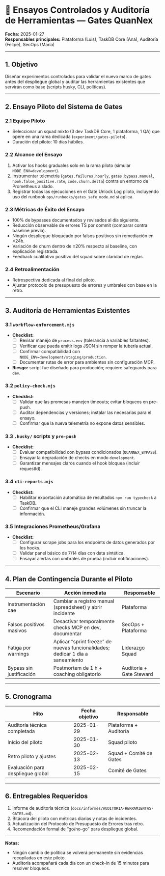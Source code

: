 # 🔬 Ensayos Controlados y Auditoría de Herramientas — Gates QuanNex

**Fecha:** 2025-01-27  
**Responsables principales:** Plataforma (Luis), TaskDB Core (Ana), Auditoría (Felipe), SecOps (María)

---

## 1. Objetivo

Diseñar experimentos controlados para validar el nuevo marco de gates antes del despliegue global y auditar las herramientas existentes que servirán como base (scripts husky, CLI, políticas).

---

## 2. Ensayo Piloto del Sistema de Gates

### 2.1 Equipo Piloto
- Seleccionar un squad mixto (3 dev TaskDB Core, 1 plataforma, 1 QA) que opere en una rama dedicada (`experiment/gates-piloto`).
- Duración del piloto: 10 días hábiles.

### 2.2 Alcance del Ensayo
1. Activar los hooks graduales solo en la rama piloto (simular `NODE_ENV=development`).
2. Instrumentar telemetría (`gates.failures.hourly`, `gates.bypass.manual`, `hook.false_positive.rate`, `code.churn.delta`) contra un entorno de Prometheus aislado.
3. Registrar todas las ejecuciones en el Gate Unlock Log piloto, incluyendo uso del runbook `ops/runbooks/gates_safe_mode.md` si aplica.

### 2.3 Métricas de Éxito del Ensayo
- 100% de bypasses documentados y revisados al día siguiente.
- Reducción observable de errores TS por commit (comparar contra baseline previa).
- Ningún despliegue bloqueado por falsos positivos sin remediación en <24h.
- Variación de churn dentro de ±20% respecto al baseline, con explicación registrada.
- Feedback cualitativo positivo del squad sobre claridad de reglas.

### 2.4 Retroalimentación
- Retrospectiva dedicada al final del piloto.
- Ajustar protocolo de presupuesto de errores y umbrales con base en la retro.

---

## 3. Auditoría de Herramientas Existentes

### 3.1 `workflow-enforcement.mjs`
- **Checklist:**
  - [ ] Revisar manejo de `process.env` (tolerancia a variables faltantes).
  - [ ] Verificar que pueda emitir logs JSON sin romper la tubería actual.
  - [ ] Confirmar compatibilidad con `NODE_ENV=development/staging/production`.
  - [ ] Documentar rutas de error para ambientes sin configuración MCP.
- **Riesgo:** script fue diseñado para producción; requiere safeguards para `dev`.

### 3.2 `policy-check.mjs`
- **Checklist:**
  - [ ] Validar que las promesas manejen timeouts; evitar bloqueos en pre-push.
  - [ ] Auditar dependencias y versiones; instalar las necesarias para el ensayo.
  - [ ] Confirmar que la nueva telemetría no expone datos sensibles.

### 3.3 `.husky/` scripts y `pre-push`
- **Checklist:**
  - [ ] Evaluar compatibilidad con bypass condicionados (`QUANNEX_BYPASS`).
  - [ ] Ensayar la degradación de checks en modo `development`.
  - [ ] Garantizar mensajes claros cuando el hook bloquea (incluir requestId).

### 3.4 `cli-reports.mjs`
- **Checklist:**
  - [ ] Habilitar exportación automática de resultados `npm run typecheck` a TaskDB.
  - [ ] Confirmar que el CLI maneje grandes volúmenes sin truncar la información.

### 3.5 Integraciones Prometheus/Grafana
- **Checklist:**
  - [ ] Configurar scrape jobs para los endpoints de datos generados por los hooks.
  - [ ] Validar panel básico de 7/14 días con data sintética.
  - [ ] Ensayar alertas con umbrales de prueba (incluir notificaciones).

---

## 4. Plan de Contingencia Durante el Piloto

| Escenario | Acción inmediata | Responsable |
| --- | --- | --- |
| Instrumentación cae | Cambiar a registro manual (spreadsheet) y abrir incidente | Plataforma |
| Falsos positivos masivos | Desactivar temporalmente checks MCP en dev, documentar | SecOps + Plataforma |
| Fatiga por warnings | Aplicar “sprint freeze” de nuevas funcionalidades; dedicar 1 día a saneamiento | Liderazgo Squad |
| Bypass sin justificación | Postmortem de 1 h + coaching obligatorio | Auditoría + Gate Steward |

---

## 5. Cronograma

| Hito | Fecha objetivo | Responsable |
| --- | --- | --- |
| Auditoría técnica completada | 2025-01-29 | Plataforma + Auditoría |
| Inicio del piloto | 2025-01-30 | Squad piloto |
| Retro piloto y ajustes | 2025-02-13 | Squad + Comité de Gates |
| Evaluación para despliegue global | 2025-02-15 | Comité de Gates |

---

## 6. Entregables Requeridos

1. Informe de auditoría técnica (`docs/informes/AUDITORIA-HERRAMIENTAS-GATES.md`).
2. Bitácora del piloto con métricas diarias y notas de incidentes.
3. Actualización del Protocolo de Presupuesto de Errores tras retro.
4. Recomendación formal de “go/no-go” para despliegue global.

---

**Notas:**  
- Ningún cambio de política se volverá permanente sin evidencias recopiladas en este piloto.  
- Auditoría acompañará cada día con un check-in de 15 minutos para resolver bloqueos.
